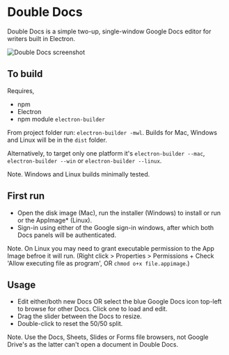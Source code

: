 # Double Docs

Double Docs is a simple two-up, single-window Google Docs editor for writers built in Electron.

![Double Docs screenshot](https://mrussell.co.uk/projects/double-docs-screenshot.png)

## To build

Requires,
* npm
* Electron
* npm module `electron-builder`

From project folder run: `electron-builder -mwl`. Builds for Mac, Windows and Linux will be in the `dist` folder.

Alternatively, to target only one platform it's `electron-builder --mac`, `electron-builder --win` or `electron-builder --linux`.

Note. Windows and Linux builds minimally tested.

## First run

* Open the disk image (Mac), run the installer (Windows) to install or run or the AppImage* (Linux).
* Sign-in using either of the Google sign-in windows, after which both Docs panels will be authenticated.

Note. On Linux you may need to grant executable permission to the App Image befroe it will run. (Right click > Properties > Permissions + Check 'Allow executing file as program', OR `chmod o+x file.appimage`.)

## Usage

* Edit either/both new Docs OR select the blue Google Docs icon top-left to browse for other Docs. Click one to load and edit.
* Drag the slider between the Docs to resize. 
* Double-click to reset the 50/50 split.

Note. Use the Docs, Sheets, Slides or Forms file browsers, not Google Drive's as the latter can't open a document in Double Docs.